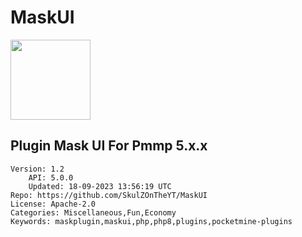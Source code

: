 # MaskUI
<img src="https://raw.githubusercontent.com/SkulZOnTheYT/MaskUI/8133b7bf68715ba102b8b5dbadf12fcd9b264397/icon.png" width="128" height="128" />

## Plugin Mask UI For Pmmp 5.x.x
```properties
Version: 1.2
    API: 5.0.0
    Updated: 18-09-2023 13:56:19 UTC
Repo: https://github.com/SkulZOnTheYT/MaskUI
License: Apache-2.0
Categories: Miscellaneous,Fun,Economy
Keywords: maskplugin,maskui,php,php8,plugins,pocketmine-plugins
```